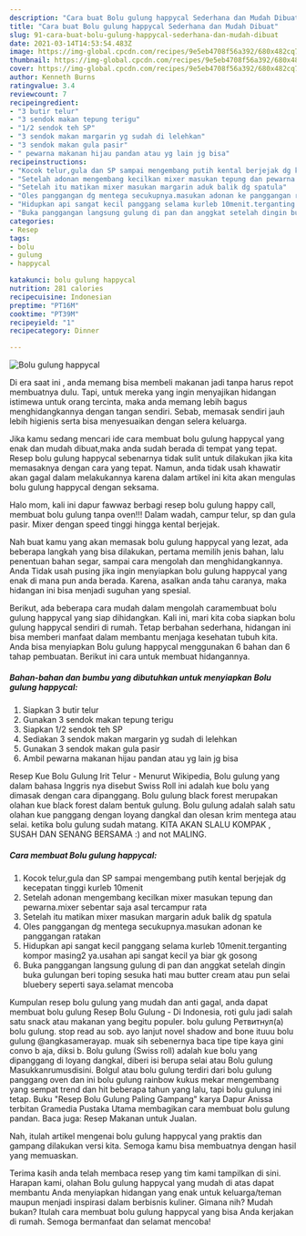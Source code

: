 ```yaml
---
description: "Cara buat Bolu gulung happycal Sederhana dan Mudah Dibuat"
title: "Cara buat Bolu gulung happycal Sederhana dan Mudah Dibuat"
slug: 91-cara-buat-bolu-gulung-happycal-sederhana-dan-mudah-dibuat
date: 2021-03-14T14:53:54.483Z
image: https://img-global.cpcdn.com/recipes/9e5eb4708f56a392/680x482cq70/bolu-gulung-happycal-foto-resep-utama.jpg
thumbnail: https://img-global.cpcdn.com/recipes/9e5eb4708f56a392/680x482cq70/bolu-gulung-happycal-foto-resep-utama.jpg
cover: https://img-global.cpcdn.com/recipes/9e5eb4708f56a392/680x482cq70/bolu-gulung-happycal-foto-resep-utama.jpg
author: Kenneth Burns
ratingvalue: 3.4
reviewcount: 7
recipeingredient:
- "3 butir telur"
- "3 sendok makan tepung terigu"
- "1/2 sendok teh SP"
- "3 sendok makan margarin yg sudah di lelehkan"
- "3 sendok makan gula pasir"
- " pewarna makanan hijau pandan atau yg lain jg bisa"
recipeinstructions:
- "Kocok telur,gula dan SP sampai mengembang putih kental berjejak dg kecepatan tinggi kurleb 10menit"
- "Setelah adonan mengembang kecilkan mixer masukan tepung dan pewarna.mixer sebentar saja asal tercampur rata"
- "Setelah itu matikan mixer masukan margarin aduk balik dg spatula"
- "Oles panggangan dg mentega secukupnya.masukan adonan ke panggangan ratakan"
- "Hidupkan api sangat kecil panggang selama kurleb 10menit.terganting kompor masing2 ya.usahan api sangat kecil ya biar gk gosong"
- "Buka panggangan langsung gulung di pan dan anggkat setelah dingin buka gulungan beri toping sesuka hati mau butter cream atau pun selai bluebery seperti saya.selamat mencoba"
categories:
- Resep
tags:
- bolu
- gulung
- happycal

katakunci: bolu gulung happycal 
nutrition: 281 calories
recipecuisine: Indonesian
preptime: "PT16M"
cooktime: "PT39M"
recipeyield: "1"
recipecategory: Dinner

---
```



![Bolu gulung happycal](https://img-global.cpcdn.com/recipes/9e5eb4708f56a392/680x482cq70/bolu-gulung-happycal-foto-resep-utama.jpg)

Di era  saat ini , anda memang bisa membeli makanan jadi tanpa harus repot membuatnya dulu. Tapi, untuk mereka yang ingin menyajikan hidangan istimewa untuk orang tercinta, maka anda memang lebih bagus menghidangkannya dengan tangan sendiri. Sebab, memasak sendiri jauh lebih higienis serta bisa menyesuaikan dengan selera keluarga.

Jika kamu sedang mencari ide cara membuat bolu gulung happycal yang enak dan mudah dibuat,maka anda sudah berada di tempat yang tepat. Resep bolu gulung happycal  sebenarnya tidak sulit untuk dilakukan jika kita memasaknya dengan cara yang tepat. Namun, anda tidak usah khawatir akan gagal dalam melakukannya 
karena dalam artikel ini kita akan mengulas bolu gulung happycal dengan seksama.  

Halo mom, kali ini dapur fawwaz berbagi resep bolu gulung happy call, membuat bolu gulung tanpa oven!!! Dalam wadah, campur telur, sp dan gula pasir. Mixer dengan speed tinggi hingga kental berjejak.

Nah buat kamu yang akan memasak bolu gulung happycal yang lezat, ada beberapa langkah yang bisa dilakukan, pertama memilih jenis bahan, lalu penentuan bahan segar, sampai cara mengolah dan menghidangkannya. Anda Tidak usah pusing jika ingin menyiapkan bolu gulung happycal yang enak di mana pun anda berada. Karena, asalkan anda  tahu caranya, maka hidangan ini bisa menjadi suguhan yang spesial.

Berikut, ada beberapa cara mudah dalam mengolah caramembuat bolu gulung happycal yang siap dihidangkan. Kali ini, mari kita coba siapkan bolu gulung happycal sendiri di rumah. Tetap berbahan sederhana, hidangan ini bisa memberi manfaat dalam membantu menjaga kesehatan tubuh kita. Anda bisa menyiapkan Bolu gulung happycal menggunakan 6 bahan dan 6 tahap pembuatan. Berikut ini cara untuk membuat hidangannya.

<!--inarticleads1-->

##### Bahan-bahan dan bumbu yang dibutuhkan untuk menyiapkan Bolu gulung happycal:

1. Siapkan 3 butir telur
1. Gunakan 3 sendok makan tepung terigu
1. Siapkan 1/2 sendok teh SP
1. Sediakan 3 sendok makan margarin yg sudah di lelehkan
1. Gunakan 3 sendok makan gula pasir
1. Ambil  pewarna makanan hijau pandan atau yg lain jg bisa


Resep Kue Bolu Gulung Irit Telur - Menurut Wikipedia, Bolu gulung yang dalam bahasa Inggris nya disebut Swiss Roll ini adalah kue bolu yang dimasak dengan cara dipanggang. Bolu gulung black forest merupakan olahan kue black forest dalam bentuk gulung. Bolu gulung adalah salah satu olahan kue panggang dengan loyang dangkal dan olesan krim mentega atau selai. ketika bolu gulung sudah matang. KITA AKAN SLALU KOMPAK , SUSAH DAN SENANG BERSAMA :) and not MALING. 

<!--inarticleads2-->

##### Cara membuat Bolu gulung happycal:

1. Kocok telur,gula dan SP sampai mengembang putih kental berjejak dg kecepatan tinggi kurleb 10menit
1. Setelah adonan mengembang kecilkan mixer masukan tepung dan pewarna.mixer sebentar saja asal tercampur rata
1. Setelah itu matikan mixer masukan margarin aduk balik dg spatula
1. Oles panggangan dg mentega secukupnya.masukan adonan ke panggangan ratakan
1. Hidupkan api sangat kecil panggang selama kurleb 10menit.terganting kompor masing2 ya.usahan api sangat kecil ya biar gk gosong
1. Buka panggangan langsung gulung di pan dan anggkat setelah dingin buka gulungan beri toping sesuka hati mau butter cream atau pun selai bluebery seperti saya.selamat mencoba


Kumpulan resep bolu gulung yang mudah dan anti gagal, anda dapat membuat bolu gulung Resep Bolu Gulung - Di Indonesia, roti gulu jadi salah satu snack atau makanan yang begitu populer. bolu gulung Ретвитнул(а) bolu gulung. stop read au sob. ayo lanjut novel shadow and bone ituuu bolu gulung @angkasamerayap. muak sih sebenernya baca tipe tipe kaya gini convo b aja, diksi b. Bolu gulung (Swiss roll) adalah kue bolu yang dipanggang di loyang dangkal, diberi isi berupa selai atau Bolu gulung Masukkanrumusdisini. Bolgul atau bolu gulung terdiri dari bolu gulung panggang oven dan ini bolu gulung rainbow kukus mekar mengembang yang sempat trend dan hit beberapa tahun yang lalu, tapi bolu gulung ini tetap. Buku &#34;Resep Bolu Gulung Paling Gampang&#34; karya Dapur Anissa terbitan Gramedia Pustaka Utama membagikan cara membuat bolu gulung pandan. Baca juga: Resep Makanan untuk Jualan. 

Nah, itulah artikel mengenai  bolu gulung happycal  yang praktis dan gampang dilakukan versi kita. Semoga kamu bisa membuatnya dengan hasil yang memuaskan. 

Terima kasih anda telah membaca resep yang tim kami tampilkan di sini. Harapan kami, olahan  Bolu gulung happycal yang mudah di atas dapat membantu Anda menyiapkan hidangan yang enak untuk keluarga/teman maupun menjadi inspirasi dalam berbisnis kuliner. Gimana nih? Mudah bukan? Itulah cara membuat bolu gulung happycal yang bisa Anda kerjakan di rumah. Semoga bermanfaat dan selamat mencoba!

